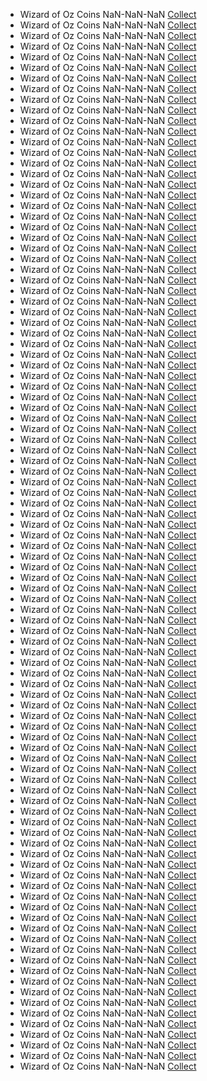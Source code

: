<ul class="list-group mt-3 mb-4">
  <li class="list-group-item d-flex justify-content-between align-items-center">
    <span>Wizard of Oz Coins NaN-NaN-NaN</span>
    <a href="https://zynga.social/2d7m" class="btn btn-primary btn-sm">Collect</a>
  </li>
  <li class="list-group-item d-flex justify-content-between align-items-center">
    <span>Wizard of Oz Coins NaN-NaN-NaN</span>
    <a href="https://zynga.social/xqoc" class="btn btn-primary btn-sm">Collect</a>
  </li>
  <li class="list-group-item d-flex justify-content-between align-items-center">
    <span>Wizard of Oz Coins NaN-NaN-NaN</span>
    <a href="https://zynga.social/ttnk" class="btn btn-primary btn-sm">Collect</a>
  </li>
  <li class="list-group-item d-flex justify-content-between align-items-center">
    <span>Wizard of Oz Coins NaN-NaN-NaN</span>
    <a href="https://zynga.social/31n4" class="btn btn-primary btn-sm">Collect</a>
  </li>
  <li class="list-group-item d-flex justify-content-between align-items-center">
    <span>Wizard of Oz Coins NaN-NaN-NaN</span>
    <a href="https://zynga.social/18a107" class="btn btn-primary btn-sm">Collect</a>
  </li>
  <li class="list-group-item d-flex justify-content-between align-items-center">
    <span>Wizard of Oz Coins NaN-NaN-NaN</span>
    <a href="https://zynga.social/cd05ac" class="btn btn-primary btn-sm">Collect</a>
  </li>
  <li class="list-group-item d-flex justify-content-between align-items-center">
    <span>Wizard of Oz Coins NaN-NaN-NaN</span>
    <a href="https://zynga.social/aa3k" class="btn btn-primary btn-sm">Collect</a>
  </li>
  <li class="list-group-item d-flex justify-content-between align-items-center">
    <span>Wizard of Oz Coins NaN-NaN-NaN</span>
    <a href="https://zynga.social/1i5h" class="btn btn-primary btn-sm">Collect</a>
  </li>
  <li class="list-group-item d-flex justify-content-between align-items-center">
    <span>Wizard of Oz Coins NaN-NaN-NaN</span>
    <a href="https://zynga.social/7fme" class="btn btn-primary btn-sm">Collect</a>
  </li>
  <li class="list-group-item d-flex justify-content-between align-items-center">
    <span>Wizard of Oz Coins NaN-NaN-NaN</span>
    <a href="https://zynga.social/9xsx" class="btn btn-primary btn-sm">Collect</a>
  </li>
  <li class="list-group-item d-flex justify-content-between align-items-center">
    <span>Wizard of Oz Coins NaN-NaN-NaN</span>
    <a href="https://zynga.social/2qtt" class="btn btn-primary btn-sm">Collect</a>
  </li>
  <li class="list-group-item d-flex justify-content-between align-items-center">
    <span>Wizard of Oz Coins NaN-NaN-NaN</span>
    <a href="https://zynga.social/8bjc" class="btn btn-primary btn-sm">Collect</a>
  </li>
  <li class="list-group-item d-flex justify-content-between align-items-center">
    <span>Wizard of Oz Coins NaN-NaN-NaN</span>
    <a href="https://zynga.social/b3rz" class="btn btn-primary btn-sm">Collect</a>
  </li>
  <li class="list-group-item d-flex justify-content-between align-items-center">
    <span>Wizard of Oz Coins NaN-NaN-NaN</span>
    <a href="https://zynga.social/c257fc" class="btn btn-primary btn-sm">Collect</a>
  </li>
  <li class="list-group-item d-flex justify-content-between align-items-center">
    <span>Wizard of Oz Coins NaN-NaN-NaN</span>
    <a href="https://zynga.social/02be11" class="btn btn-primary btn-sm">Collect</a>
  </li>
  <li class="list-group-item d-flex justify-content-between align-items-center">
    <span>Wizard of Oz Coins NaN-NaN-NaN</span>
    <a href="https://zynga.social/tllo" class="btn btn-primary btn-sm">Collect</a>
  </li>
  <li class="list-group-item d-flex justify-content-between align-items-center">
    <span>Wizard of Oz Coins NaN-NaN-NaN</span>
    <a href="https://zynga.social/11nb" class="btn btn-primary btn-sm">Collect</a>
  </li>
  <li class="list-group-item d-flex justify-content-between align-items-center">
    <span>Wizard of Oz Coins NaN-NaN-NaN</span>
    <a href="https://zynga.social/7059f9" class="btn btn-primary btn-sm">Collect</a>
  </li>
  <li class="list-group-item d-flex justify-content-between align-items-center">
    <span>Wizard of Oz Coins NaN-NaN-NaN</span>
    <a href="https://zynga.social/1oi3" class="btn btn-primary btn-sm">Collect</a>
  </li>
  <li class="list-group-item d-flex justify-content-between align-items-center">
    <span>Wizard of Oz Coins NaN-NaN-NaN</span>
    <a href="https://zynga.social/hrdt" class="btn btn-primary btn-sm">Collect</a>
  </li>
  <li class="list-group-item d-flex justify-content-between align-items-center">
    <span>Wizard of Oz Coins NaN-NaN-NaN</span>
    <a href="https://zynga.social/ggj7" class="btn btn-primary btn-sm">Collect</a>
  </li>
  <li class="list-group-item d-flex justify-content-between align-items-center">
    <span>Wizard of Oz Coins NaN-NaN-NaN</span>
    <a href="https://zynga.social/xtq6" class="btn btn-primary btn-sm">Collect</a>
  </li>
  <li class="list-group-item d-flex justify-content-between align-items-center">
    <span>Wizard of Oz Coins NaN-NaN-NaN</span>
    <a href="https://zynga.social/356c52" class="btn btn-primary btn-sm">Collect</a>
  </li>
  <li class="list-group-item d-flex justify-content-between align-items-center">
    <span>Wizard of Oz Coins NaN-NaN-NaN</span>
    <a href="https://zynga.social/f2ez" class="btn btn-primary btn-sm">Collect</a>
  </li>
  <li class="list-group-item d-flex justify-content-between align-items-center">
    <span>Wizard of Oz Coins NaN-NaN-NaN</span>
    <a href="https://zynga.social/ac789f" class="btn btn-primary btn-sm">Collect</a>
  </li>
  <li class="list-group-item d-flex justify-content-between align-items-center">
    <span>Wizard of Oz Coins NaN-NaN-NaN</span>
    <a href="https://zynga.social/no4d" class="btn btn-primary btn-sm">Collect</a>
  </li>
  <li class="list-group-item d-flex justify-content-between align-items-center">
    <span>Wizard of Oz Coins NaN-NaN-NaN</span>
    <a href="https://zynga.social/ar22" class="btn btn-primary btn-sm">Collect</a>
  </li>
  <li class="list-group-item d-flex justify-content-between align-items-center">
    <span>Wizard of Oz Coins NaN-NaN-NaN</span>
    <a href="https://zynga.social/rf4w" class="btn btn-primary btn-sm">Collect</a>
  </li>
  <li class="list-group-item d-flex justify-content-between align-items-center">
    <span>Wizard of Oz Coins NaN-NaN-NaN</span>
    <a href="https://zynga.social/l74v" class="btn btn-primary btn-sm">Collect</a>
  </li>
  <li class="list-group-item d-flex justify-content-between align-items-center">
    <span>Wizard of Oz Coins NaN-NaN-NaN</span>
    <a href="https://zynga.social/3cb343" class="btn btn-primary btn-sm">Collect</a>
  </li>
  <li class="list-group-item d-flex justify-content-between align-items-center">
    <span>Wizard of Oz Coins NaN-NaN-NaN</span>
    <a href="https://zynga.social/0666b7" class="btn btn-primary btn-sm">Collect</a>
  </li>
  <li class="list-group-item d-flex justify-content-between align-items-center">
    <span>Wizard of Oz Coins NaN-NaN-NaN</span>
    <a href="https://zynga.social/b1j0" class="btn btn-primary btn-sm">Collect</a>
  </li>
  <li class="list-group-item d-flex justify-content-between align-items-center">
    <span>Wizard of Oz Coins NaN-NaN-NaN</span>
    <a href="https://zynga.social/hco9" class="btn btn-primary btn-sm">Collect</a>
  </li>
  <li class="list-group-item d-flex justify-content-between align-items-center">
    <span>Wizard of Oz Coins NaN-NaN-NaN</span>
    <a href="https://zynga.social/9f628a" class="btn btn-primary btn-sm">Collect</a>
  </li>
  <li class="list-group-item d-flex justify-content-between align-items-center">
    <span>Wizard of Oz Coins NaN-NaN-NaN</span>
    <a href="https://zynga.social/g66l" class="btn btn-primary btn-sm">Collect</a>
  </li>
  <li class="list-group-item d-flex justify-content-between align-items-center">
    <span>Wizard of Oz Coins NaN-NaN-NaN</span>
    <a href="https://zynga.social/20aaf0" class="btn btn-primary btn-sm">Collect</a>
  </li>
  <li class="list-group-item d-flex justify-content-between align-items-center">
    <span>Wizard of Oz Coins NaN-NaN-NaN</span>
    <a href="https://zynga.social/2azp" class="btn btn-primary btn-sm">Collect</a>
  </li>
  <li class="list-group-item d-flex justify-content-between align-items-center">
    <span>Wizard of Oz Coins NaN-NaN-NaN</span>
    <a href="https://zdnwoz0-a.akamaihd.net/live-web/incentive_redirect.html?id=1733854564-0puwpeualky" class="btn btn-primary btn-sm">Collect</a>
  </li>
  <li class="list-group-item d-flex justify-content-between align-items-center">
    <span>Wizard of Oz Coins NaN-NaN-NaN</span>
    <a href="https://zdnwoz0-a.akamaihd.net/live-web/incentive_redirect.html?id=1733854703-0ft1o5w64zy" class="btn btn-primary btn-sm">Collect</a>
  </li>
  <li class="list-group-item d-flex justify-content-between align-items-center">
    <span>Wizard of Oz Coins NaN-NaN-NaN</span>
    <a href="https://zdnwoz0-a.akamaihd.net/live-web/incentive_redirect.html?id=1692979846" class="btn btn-primary btn-sm">Collect</a>
  </li>
  <li class="list-group-item d-flex justify-content-between align-items-center">
    <span>Wizard of Oz Coins NaN-NaN-NaN</span>
    <a href="https://zdnwoz0-a.akamaihd.net/live-web/incentive_redirect.html?id=1733830581-0zsrbcvshbp" class="btn btn-primary btn-sm">Collect</a>
  </li>
  <li class="list-group-item d-flex justify-content-between align-items-center">
    <span>Wizard of Oz Coins NaN-NaN-NaN</span>
    <a href="https://zdnwoz0-a.akamaihd.net/live-web/incentive_redirect.html?id=1732708136-0x405o3avok" class="btn btn-primary btn-sm">Collect</a>
  </li>
  <li class="list-group-item d-flex justify-content-between align-items-center">
    <span>Wizard of Oz Coins NaN-NaN-NaN</span>
    <a href="https://zynga.social/uvaf" class="btn btn-primary btn-sm">Collect</a>
  </li>
  <li class="list-group-item d-flex justify-content-between align-items-center">
    <span>Wizard of Oz Coins NaN-NaN-NaN</span>
    <a href="https://zynga.social/4kkq" class="btn btn-primary btn-sm">Collect</a>
  </li>
  <li class="list-group-item d-flex justify-content-between align-items-center">
    <span>Wizard of Oz Coins NaN-NaN-NaN</span>
    <a href="https://zynga.social/317d56" class="btn btn-primary btn-sm">Collect</a>
  </li>
  <li class="list-group-item d-flex justify-content-between align-items-center">
    <span>Wizard of Oz Coins NaN-NaN-NaN</span>
    <a href="https://zynga.social/fm2v" class="btn btn-primary btn-sm">Collect</a>
  </li>
  <li class="list-group-item d-flex justify-content-between align-items-center">
    <span>Wizard of Oz Coins NaN-NaN-NaN</span>
    <a href="https://zynga.social/uqu9" class="btn btn-primary btn-sm">Collect</a>
  </li>
  <li class="list-group-item d-flex justify-content-between align-items-center">
    <span>Wizard of Oz Coins NaN-NaN-NaN</span>
    <a href="https://zynga.social/j7nl" class="btn btn-primary btn-sm">Collect</a>
  </li>
  <li class="list-group-item d-flex justify-content-between align-items-center">
    <span>Wizard of Oz Coins NaN-NaN-NaN</span>
    <a href="https://zynga.social/0ev1" class="btn btn-primary btn-sm">Collect</a>
  </li>
  <li class="list-group-item d-flex justify-content-between align-items-center">
    <span>Wizard of Oz Coins NaN-NaN-NaN</span>
    <a href="https://zynga.social/olik" class="btn btn-primary btn-sm">Collect</a>
  </li>
  <li class="list-group-item d-flex justify-content-between align-items-center">
    <span>Wizard of Oz Coins NaN-NaN-NaN</span>
    <a href="https://zynga.social/s8hh" class="btn btn-primary btn-sm">Collect</a>
  </li>
  <li class="list-group-item d-flex justify-content-between align-items-center">
    <span>Wizard of Oz Coins NaN-NaN-NaN</span>
    <a href="https://zynga.social/fd762a" class="btn btn-primary btn-sm">Collect</a>
  </li>
  <li class="list-group-item d-flex justify-content-between align-items-center">
    <span>Wizard of Oz Coins NaN-NaN-NaN</span>
    <a href="https://zynga.social/c3b7fc" class="btn btn-primary btn-sm">Collect</a>
  </li>
  <li class="list-group-item d-flex justify-content-between align-items-center">
    <span>Wizard of Oz Coins NaN-NaN-NaN</span>
    <a href="https://zynga.social/035c5e" class="btn btn-primary btn-sm">Collect</a>
  </li>
  <li class="list-group-item d-flex justify-content-between align-items-center">
    <span>Wizard of Oz Coins NaN-NaN-NaN</span>
    <a href="https://zynga.social/9bfac1" class="btn btn-primary btn-sm">Collect</a>
  </li>
  <li class="list-group-item d-flex justify-content-between align-items-center">
    <span>Wizard of Oz Coins NaN-NaN-NaN</span>
    <a href="https://zynga.social/je26" class="btn btn-primary btn-sm">Collect</a>
  </li>
  <li class="list-group-item d-flex justify-content-between align-items-center">
    <span>Wizard of Oz Coins NaN-NaN-NaN</span>
    <a href="https://zynga.social/3b496a" class="btn btn-primary btn-sm">Collect</a>
  </li>
  <li class="list-group-item d-flex justify-content-between align-items-center">
    <span>Wizard of Oz Coins NaN-NaN-NaN</span>
    <a href="https://zynga.social/b173d3" class="btn btn-primary btn-sm">Collect</a>
  </li>
  <li class="list-group-item d-flex justify-content-between align-items-center">
    <span>Wizard of Oz Coins NaN-NaN-NaN</span>
    <a href="https://zynga.social/3eefde" class="btn btn-primary btn-sm">Collect</a>
  </li>
  <li class="list-group-item d-flex justify-content-between align-items-center">
    <span>Wizard of Oz Coins NaN-NaN-NaN</span>
    <a href="https://zynga.social/n6ck" class="btn btn-primary btn-sm">Collect</a>
  </li>
  <li class="list-group-item d-flex justify-content-between align-items-center">
    <span>Wizard of Oz Coins NaN-NaN-NaN</span>
    <a href="https://zynga.social/wq9t" class="btn btn-primary btn-sm">Collect</a>
  </li>
  <li class="list-group-item d-flex justify-content-between align-items-center">
    <span>Wizard of Oz Coins NaN-NaN-NaN</span>
    <a href="https://zynga.social/xfl5" class="btn btn-primary btn-sm">Collect</a>
  </li>
  <li class="list-group-item d-flex justify-content-between align-items-center">
    <span>Wizard of Oz Coins NaN-NaN-NaN</span>
    <a href="https://zynga.social/ufbv" class="btn btn-primary btn-sm">Collect</a>
  </li>
  <li class="list-group-item d-flex justify-content-between align-items-center">
    <span>Wizard of Oz Coins NaN-NaN-NaN</span>
    <a href="https://zynga.social/oc62" class="btn btn-primary btn-sm">Collect</a>
  </li>
  <li class="list-group-item d-flex justify-content-between align-items-center">
    <span>Wizard of Oz Coins NaN-NaN-NaN</span>
    <a href="https://zynga.social/481437" class="btn btn-primary btn-sm">Collect</a>
  </li>
  <li class="list-group-item d-flex justify-content-between align-items-center">
    <span>Wizard of Oz Coins NaN-NaN-NaN</span>
    <a href="https://zynga.social/mpc4" class="btn btn-primary btn-sm">Collect</a>
  </li>
  <li class="list-group-item d-flex justify-content-between align-items-center">
    <span>Wizard of Oz Coins NaN-NaN-NaN</span>
    <a href="https://zynga.social/b45w" class="btn btn-primary btn-sm">Collect</a>
  </li>
  <li class="list-group-item d-flex justify-content-between align-items-center">
    <span>Wizard of Oz Coins NaN-NaN-NaN</span>
    <a href="https://zynga.social/nxnx" class="btn btn-primary btn-sm">Collect</a>
  </li>
  <li class="list-group-item d-flex justify-content-between align-items-center">
    <span>Wizard of Oz Coins NaN-NaN-NaN</span>
    <a href="https://zynga.social/nwiw" class="btn btn-primary btn-sm">Collect</a>
  </li>
  <li class="list-group-item d-flex justify-content-between align-items-center">
    <span>Wizard of Oz Coins NaN-NaN-NaN</span>
    <a href="https://zynga.social/t2vm" class="btn btn-primary btn-sm">Collect</a>
  </li>
  <li class="list-group-item d-flex justify-content-between align-items-center">
    <span>Wizard of Oz Coins NaN-NaN-NaN</span>
    <a href="https://zdnwoz0-a.akamaihd.net/live-web/incentive_redirect.html?id=1730828508-0wruya8tzsgp" class="btn btn-primary btn-sm">Collect</a>
  </li>
  <li class="list-group-item d-flex justify-content-between align-items-center">
    <span>Wizard of Oz Coins NaN-NaN-NaN</span>
    <a href="https://zdnwoz0-a.akamaihd.net/live-web/incentive_redirect.html?id=1730696088-0v5v0mo7gv7a" class="btn btn-primary btn-sm">Collect</a>
  </li>
  <li class="list-group-item d-flex justify-content-between align-items-center">
    <span>Wizard of Oz Coins NaN-NaN-NaN</span>
    <a href="https://zdnwoz0-a.akamaihd.net/live-web/incentive_redirect.html?id=1730696556-0k82b9blndzn" class="btn btn-primary btn-sm">Collect</a>
  </li>
  <li class="list-group-item d-flex justify-content-between align-items-center">
    <span>Wizard of Oz Coins NaN-NaN-NaN</span>
    <a href="https://zdnwoz0-a.akamaihd.net/live-web/incentive_redirect.html?id=1730696878-0cldtu1pamu" class="btn btn-primary btn-sm">Collect</a>
  </li>
  <li class="list-group-item d-flex justify-content-between align-items-center">
    <span>Wizard of Oz Coins NaN-NaN-NaN</span>
    <a href="https://zdnwoz0-a.akamaihd.net/live-web/incentive_redirect.html?id=1730106327-00xfu6w82o1h" class="btn btn-primary btn-sm">Collect</a>
  </li>
  <li class="list-group-item d-flex justify-content-between align-items-center">
    <span>Wizard of Oz Coins NaN-NaN-NaN</span>
    <a href="https://zdnwoz0-a.akamaihd.net/live-web/incentive_redirect.html?id=1730116123-05yrxqgexux" class="btn btn-primary btn-sm">Collect</a>
  </li>
  <li class="list-group-item d-flex justify-content-between align-items-center">
    <span>Wizard of Oz Coins NaN-NaN-NaN</span>
    <a href="https://zdnwoz0-a.akamaihd.net/live-web/incentive_redirect.html?id=1730192564-07za4nr6dc07" class="btn btn-primary btn-sm">Collect</a>
  </li>
  <li class="list-group-item d-flex justify-content-between align-items-center">
    <span>Wizard of Oz Coins NaN-NaN-NaN</span>
    <a href="https://zynga.social/c0i3" class="btn btn-primary btn-sm">Collect</a>
  </li>
  <li class="list-group-item d-flex justify-content-between align-items-center">
    <span>Wizard of Oz Coins NaN-NaN-NaN</span>
    <a href="https://zynga.social/pzee" class="btn btn-primary btn-sm">Collect</a>
  </li>
  <li class="list-group-item d-flex justify-content-between align-items-center">
    <span>Wizard of Oz Coins NaN-NaN-NaN</span>
    <a href="https://zynga.social/xi9u" class="btn btn-primary btn-sm">Collect</a>
  </li>
  <li class="list-group-item d-flex justify-content-between align-items-center">
    <span>Wizard of Oz Coins NaN-NaN-NaN</span>
    <a href="https://zdnwoz0-a.akamaihd.net/live-web/incentive_redirect.html?id=1730438434-0rpqghnhvpff" class="btn btn-primary btn-sm">Collect</a>
  </li>
  <li class="list-group-item d-flex justify-content-between align-items-center">
    <span>Wizard of Oz Coins NaN-NaN-NaN</span>
    <a href="https://zdnwoz0-a.akamaihd.net/live-web/incentive_redirect.html?id=1730438614-0cqhx8jp17p" class="btn btn-primary btn-sm">Collect</a>
  </li>
  <li class="list-group-item d-flex justify-content-between align-items-center">
    <span>Wizard of Oz Coins NaN-NaN-NaN</span>
    <a href="https://zdnwoz0-a.akamaihd.net/live-web/incentive_redirect.html?id=1729756513-0tkht32f3k5b" class="btn btn-primary btn-sm">Collect</a>
  </li>
  <li class="list-group-item d-flex justify-content-between align-items-center">
    <span>Wizard of Oz Coins NaN-NaN-NaN</span>
    <a href="https://zynga.social/590a40" class="btn btn-primary btn-sm">Collect</a>
  </li>
  <li class="list-group-item d-flex justify-content-between align-items-center">
    <span>Wizard of Oz Coins NaN-NaN-NaN</span>
    <a href="https://zynga.social/2qs2" class="btn btn-primary btn-sm">Collect</a>
  </li>
  <li class="list-group-item d-flex justify-content-between align-items-center">
    <span>Wizard of Oz Coins NaN-NaN-NaN</span>
    <a href="https://zynga.social/592539" class="btn btn-primary btn-sm">Collect</a>
  </li>
  <li class="list-group-item d-flex justify-content-between align-items-center">
    <span>Wizard of Oz Coins NaN-NaN-NaN</span>
    <a href="https://zynga.social/kkwj" class="btn btn-primary btn-sm">Collect</a>
  </li>
  <li class="list-group-item d-flex justify-content-between align-items-center">
    <span>Wizard of Oz Coins NaN-NaN-NaN</span>
    <a href="https://zynga.social/2hgf" class="btn btn-primary btn-sm">Collect</a>
  </li>
  <li class="list-group-item d-flex justify-content-between align-items-center">
    <span>Wizard of Oz Coins NaN-NaN-NaN</span>
    <a href="https://zynga.social/yk30" class="btn btn-primary btn-sm">Collect</a>
  </li>
  <li class="list-group-item d-flex justify-content-between align-items-center">
    <span>Wizard of Oz Coins NaN-NaN-NaN</span>
    <a href="https://zynga.social/ilk9" class="btn btn-primary btn-sm">Collect</a>
  </li>
  <li class="list-group-item d-flex justify-content-between align-items-center">
    <span>Wizard of Oz Coins NaN-NaN-NaN</span>
    <a href="https://zynga.social/kqdl" class="btn btn-primary btn-sm">Collect</a>
  </li>
  <li class="list-group-item d-flex justify-content-between align-items-center">
    <span>Wizard of Oz Coins NaN-NaN-NaN</span>
    <a href="https://zynga.social/dbst" class="btn btn-primary btn-sm">Collect</a>
  </li>
  <li class="list-group-item d-flex justify-content-between align-items-center">
    <span>Wizard of Oz Coins NaN-NaN-NaN</span>
    <a href="https://zynga.social/0yzd" class="btn btn-primary btn-sm">Collect</a>
  </li>
  <li class="list-group-item d-flex justify-content-between align-items-center">
    <span>Wizard of Oz Coins NaN-NaN-NaN</span>
    <a href="https://zynga.social/mjd2" class="btn btn-primary btn-sm">Collect</a>
  </li>
  <li class="list-group-item d-flex justify-content-between align-items-center">
    <span>Wizard of Oz Coins NaN-NaN-NaN</span>
    <a href="https://zynga.social/0bjv" class="btn btn-primary btn-sm">Collect</a>
  </li>
  <li class="list-group-item d-flex justify-content-between align-items-center">
    <span>Wizard of Oz Coins NaN-NaN-NaN</span>
    <a href="https://zynga.social/79d5" class="btn btn-primary btn-sm">Collect</a>
  </li>
  <li class="list-group-item d-flex justify-content-between align-items-center">
    <span>Wizard of Oz Coins NaN-NaN-NaN</span>
    <a href="https://zynga.social/qp2h" class="btn btn-primary btn-sm">Collect</a>
  </li>
  <li class="list-group-item d-flex justify-content-between align-items-center">
    <span>Wizard of Oz Coins NaN-NaN-NaN</span>
    <a href="https://zynga.social/kyy8" class="btn btn-primary btn-sm">Collect</a>
  </li>
  <li class="list-group-item d-flex justify-content-between align-items-center">
    <span>Wizard of Oz Coins NaN-NaN-NaN</span>
    <a href="https://zynga.social/bb030d" class="btn btn-primary btn-sm">Collect</a>
  </li>
  <li class="list-group-item d-flex justify-content-between align-items-center">
    <span>Wizard of Oz Coins NaN-NaN-NaN</span>
    <a href="https://zynga.social/b5eaac" class="btn btn-primary btn-sm">Collect</a>
  </li>
</ul>